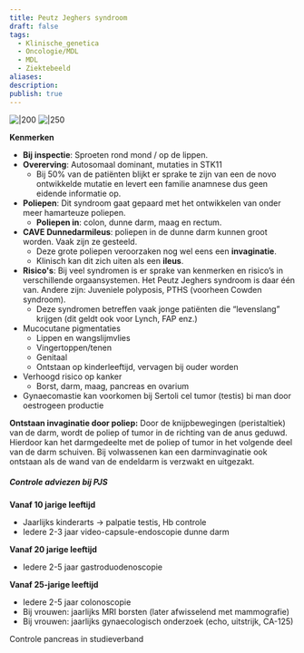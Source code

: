 ```yaml
---
title: Peutz Jeghers syndroom
draft: false
tags:
  - Klinische_genetica
  - Oncologie/MDL
  - MDL
  - Ziektebeeld
aliases: 
description: 
publish: true
---
```






![|200](https:/i.imgur.com/xOe1EXW.png)
![|250](https://i.imgur.com/kzBhd6O.png)


**Kenmerken**
- **Bij inspectie**: Sproeten rond mond / op de lippen.
- **Overerving**: Autosomaal dominant, mutaties in STK11
	- Bij 50% van de patiënten blijkt er sprake te zijn van een de novo ontwikkelde mutatie en levert een familie anamnese dus geen eidende informatie op.
- **Poliepen**: Dit syndroom gaat gepaard met het ontwikkelen van onder meer hamarteuze poliepen.
    - **Poliepen in**: colon, dunne darm, maag en rectum.
- **CAVE Dunnedarmileus**: poliepen in de dunne darm kunnen groot worden. Vaak zijn ze gesteeld. 
	- Deze grote poliepen veroorzaken nog wel eens een **invaginatie**. 
	- Klinisch kan dit zich uiten als een **ileus**.
- **Risico's**: Bij veel syndromen is er sprake van kenmerken en risico’s in verschillende orgaansystemen. Het Peutz Jeghers syndroom is daar één van. Andere zijn: Juveniele polyposis, PTHS (voorheen Cowden syndroom).
	- Deze syndromen betreffen vaak jonge patiënten die “levenslang” krijgen (dit geldt ook voor Lynch, FAP enz.)
- Mucocutane pigmentaties
	- Lippen en wangslijmvlies
	- Vingertoppen/tenen
	- Genitaal
	- Ontstaan op kinderleeftijd, vervagen bij ouder worden
- Verhoogd risico op kanker
	- Borst, darm, maag, pancreas en ovarium
- Gynaecomastie kan voorkomen bij Sertoli cel tumor (testis) bi man door oestrogeen productie

**Ontstaan invaginatie door poliep:**
Door de knijpbewegingen (peristaltiek) van de darm, wordt de poliep of tumor in de richting van de anus geduwd. Hierdoor kan het darmgedeelte met de poliep of tumor in het volgende deel van de darm schuiven. Bij volwassenen kan een darminvaginatie ook ontstaan als de wand van de endeldarm is verzwakt en uitgezakt.

##### Controle adviezen bij PJS
**Vanaf 10 jarige leeftijd**
- Jaarlijks kinderarts → palpatie testis, Hb controle
- Iedere 2-3 jaar video-capsule-endoscopie dunne darm

**Vanaf 20 jarige leeftijd**
- Iedere 2-5 jaar gastroduodenoscopie

**Vanaf 25-jarige leeftijd**
- Iedere 2-5 jaar colonoscopie
- Bij vrouwen: jaarlijks MRI borsten (later afwisselend met mammografie)
- Bij vrouwen: jaarlijks gynaecologisch onderzoek (echo, uitstrijk, CA-125)

Controle pancreas in studieverband